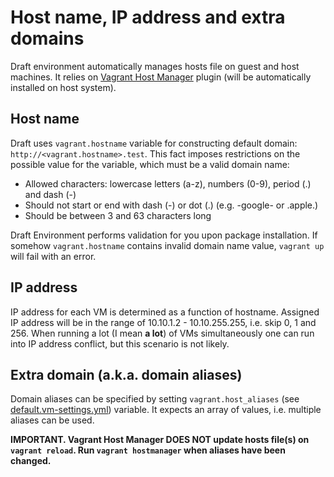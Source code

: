 # Host name, IP address and extra domains

Draft environment automatically manages hosts file on guest and host machines. It relies on [Vagrant Host Manager](https://github.com/devopsgroup-io/vagrant-hostmanager) plugin (will be automatically installed on host system).

## Host name

Draft uses `vagrant.hostname` variable for constructing default domain: `http://<vagrant.hostname>.test`. This fact imposes restrictions on the possible value for the variable, which must be a valid domain name:

  * Allowed characters: lowercase letters (a-z), numbers (0-9), period (.) and
    dash (-)
  * Should not start or end with dash (-) or dot (.) (e.g. -google- or .apple.)
  * Should be between 3 and 63 characters long

Draft Environment performs validation for you upon package installation. If somehow `vagrant.hostname` contains invalid domain name value, `vagrant up` will fail with an error.

## IP address

IP address for each VM is determined as a function of hostname. Assigned IP address will be in the range of 10.10.1.2 - 10.10.255.255, i.e. skip 0, 1 and 256. When running a lot (I mean **a lot**) of VMs simultaneously one can run into IP address conflict, but this scenario is not likely.

## Extra domain (a.k.a. domain aliases)

Domain aliases can be specified by setting `vagrant.host_aliases` (see [default.vm-settings.yml](/default.vm-settings.yml#L26)) variable. It expects an array of values, i.e. multiple aliases can be used.

**IMPORTANT. Vagrant Host Manager DOES NOT update hosts file(s) on `vagrant reload`. Run `vagrant hostmanager` when aliases have been changed.**
